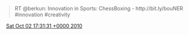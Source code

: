 > RT @berkun: Innovation in Sports: ChessBoxing \- http://bit\.ly/bouNER \#innovation \#creativity

<img src="../../media/tweet.ico" width="12" /> [Sat Oct 02 17:31:31 +0000 2010](https://twitter.com/DromerDenker/status/26193432259)